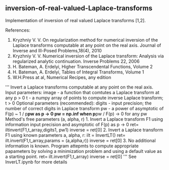 ## inversion-of-real-valued-Laplace-transforms

Implementation of inversion of real valued Laplace transforms [1,2].

References:
1. Kryzhniy V. V. On regularization method for numerical inversion of the Laplace transforms computable at any point on the real axis. Journal of Inverse and Ill-Posed Problems,18(4), 2010
2. Kryzhniy V. V. Numerical inversion of the Laplace transform: Analysis via regularized analytic continuation. Inverse Problems 22, 2006
3. H. Bateman, A. Erdelyi, Higher Transcendental Functions, Volume 2
4. H. Bateman, A. Erdelyi, Tables of Integral Transforms, Volume 1
5. W.H.Press at al, Numerical Recipes, any edition

''' Invert a Laplace transforms computable at any point on the real axis.
        Input parameters:
            image - a function that comtutes a Laplace transform at any p > 0
            t - a numpy array of points to compute inverse Laplace transform; t > 0
        Optional parameters (recommended): 
            digits - input precision; the number of correct digits in Laplace transform 
            pw - a power of asymptotic of F(p) ~ 1 / p**pw as p -> 0
            pw = np.inf when p**pw / F(p) -> 0 for any pw 
        Method's free parameters (a, alpha, r)
        1. Invert a Laplace transform F1 using information input precision and asymptotic of F(p) as p -> 0
            ret= iltinvert(F1,t_array,digits1, pw1)
            inverse = ret[0]
        2. Invert a Laplace transform F1 using known parameters a, alpha, r:
            ilt = InvertLT()
            ret= ilt.invert(F1,t_array,params = (a,alpha,r))
            inverse = ret[0]
        3. No additional information is known. Program attepmts to compute appropriate papameters 
           by solving a minimization problem and using a default value as a starting point.
           ret= ilt.invert(F1,t_array)
           inverse = ret[0]
    '''
    See InverLT.ipynb for more details
